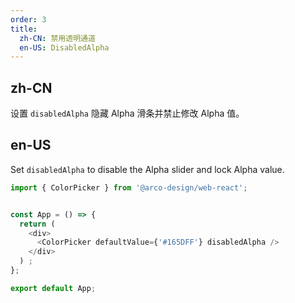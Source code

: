 ```yaml
---
order: 3
title:
  zh-CN: 禁用透明通道
  en-US: DisabledAlpha
---
```


## zh-CN

设置 `disabledAlpha` 隐藏 Alpha 滑条并禁止修改 Alpha 值。 

## en-US

Set `disabledAlpha` to disable the Alpha slider and lock Alpha value.

```js
import { ColorPicker } from '@arco-design/web-react';


const App = () => {
  return (
    <div>
      <ColorPicker defaultValue={'#165DFF'} disabledAlpha />
    </div>
  ) ;
};

export default App;
```
